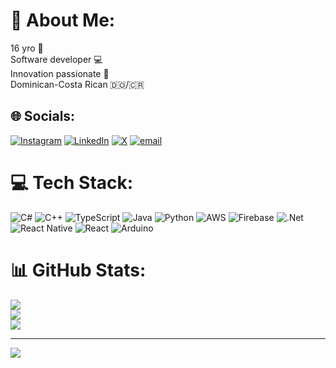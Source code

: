 # 💫 About Me:
16 yro 🎂<br>Software developer 💻<br>Innovation passionate 💛<br>Dominican-Costa Rican 🇩🇴/🇨🇷


## 🌐 Socials:
[![Instagram](https://img.shields.io/badge/Instagram-%23E4405F.svg?logo=Instagram&logoColor=white)](https://instagram.com/y.uniel) [![LinkedIn](https://img.shields.io/badge/LinkedIn-%230077B5.svg?logo=linkedin&logoColor=white)](https://www.linkedin.com/in/yirber-yunier-ma%C3%B1on-893b95333?lipi=urn%3Ali%3Apage%3Ad_flagship3_profile_view_base_contact_details%3BULOM%2F1q0T7Wp8X04m%2BLOoA%3D%3D) [![X](https://img.shields.io/badge/X-black.svg?logo=X&logoColor=white)](https://x.com/YunielDev) [![email](https://img.shields.io/badge/Email-D14836?logo=gmail&logoColor=white)](mailto:yunielherrera2008@gmail.com) 

# 💻 Tech Stack:
![C#](https://img.shields.io/badge/c%23-%23239120.svg?style=for-the-badge&logo=csharp&logoColor=white) ![C++](https://img.shields.io/badge/c++-%2300599C.svg?style=for-the-badge&logo=c%2B%2B&logoColor=white) ![TypeScript](https://img.shields.io/badge/typescript-%23007ACC.svg?style=for-the-badge&logo=typescript&logoColor=white) ![Java](https://img.shields.io/badge/java-%23ED8B00.svg?style=for-the-badge&logo=openjdk&logoColor=white) ![Python](https://img.shields.io/badge/python-3670A0?style=for-the-badge&logo=python&logoColor=ffdd54) ![AWS](https://img.shields.io/badge/AWS-%23FF9900.svg?style=for-the-badge&logo=amazon-aws&logoColor=white) ![Firebase](https://img.shields.io/badge/firebase-%23039BE5.svg?style=for-the-badge&logo=firebase) ![.Net](https://img.shields.io/badge/.NET-5C2D91?style=for-the-badge&logo=.net&logoColor=white) ![React Native](https://img.shields.io/badge/react_native-%2320232a.svg?style=for-the-badge&logo=react&logoColor=%2361DAFB) ![React](https://img.shields.io/badge/react-%2320232a.svg?style=for-the-badge&logo=react&logoColor=%2361DAFB) ![Arduino](https://img.shields.io/badge/-Arduino-00979D?style=for-the-badge&logo=Arduino&logoColor=white)
# 📊 GitHub Stats:
![](https://github-readme-stats.vercel.app/api?username=yvniel09&theme=dark&hide_border=false&include_all_commits=false&count_private=false)<br/>
![](https://nirzak-streak-stats.vercel.app/?user=yvniel09&theme=dark&hide_border=false)<br/>
![](https://github-readme-stats.vercel.app/api/top-langs/?username=yvniel09&theme=dark&hide_border=false&include_all_commits=false&count_private=false&layout=compact)

---
[![](https://visitcount.itsvg.in/api?id=yvniel09&icon=0&color=0)](https://visitcount.itsvg.in)

<!-- Proudly created with GPRM ( https://gprm.itsvg.in ) -->
